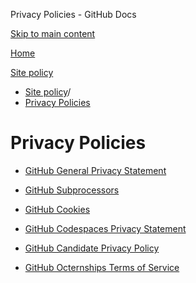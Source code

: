 Privacy Policies - GitHub Docs

[Skip to main content](#main-content)

[Home](/en)

[Site policy](/en/site-policy)

* [Site policy](/en/site-policy)/
* [Privacy Policies](/en/site-policy/privacy-policies)

Privacy Policies
==========

* [GitHub General Privacy Statement](/en/site-policy/privacy-policies/github-general-privacy-statement)

* [GitHub Subprocessors](/en/site-policy/privacy-policies/github-subprocessors)

* [GitHub Cookies](/en/site-policy/privacy-policies/github-cookies)

* [GitHub Codespaces Privacy Statement](/en/site-policy/privacy-policies/github-codespaces-privacy-statement)

* [GitHub Candidate Privacy Policy](/en/site-policy/privacy-policies/github-candidate-privacy-policy)

* [GitHub Octernships Terms of Service](/en/site-policy/privacy-policies/github-octernships-terms-of-service)
